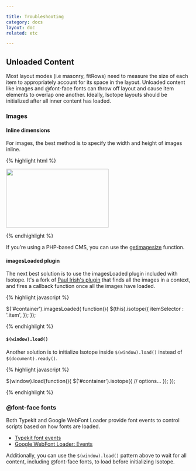 ```yaml
---

title: Troubleshooting
category: docs
layout: doc
related: etc

---
```

 
## Unloaded Content
 
Most layout modes (i.e masonry, fitRows) need to measure the size of each item to appropriately account for its space in the layout. Unloaded content like images and @font-face fonts can throw off layout and cause item elements to overlap one another. Ideally, Isotope layouts should be initialized after all inner content has loaded.
 
### Images

#### Inline dimensions

For images, the best method is to specify the width and height of images inline.

{% highlight html %}

<img src="img-file.jpg" width="280" height="160" />

{% endhighlight %}

If you’re using a PHP-based CMS, you can use the [getimagesize](http://php.net/manual/en/function.getimagesize.php) function.

#### imagesLoaded plugin

The next best solution is to use the imagesLoaded plugin included with Isotope. It's a fork of [Paul Irish's plugin](https://gist.github.com/268257) that finds all the images in a context, and fires  a callback function once all the images have loaded.

{% highlight javascript %}

$('#container').imagesLoaded( function(){
  $(this).isotope({
    itemSelector : '.item',
  });
});

{% endhighlight %}

#### `$(window).load()`

Another solution is to initialize Isotope inside `$(window).load()` instead of `$(document).ready()`.

{% highlight javascript %}

$(window).load(function(){
  $('#container').isotope({
    // options...
  });
});

{% endhighlight %}

### @font-face fonts

Both Typekit and Google WebFont Loader provide font events to control scripts based on how fonts are loaded. 

+ [Typekit font events](http://blog.typekit.com/2010/10/18/more-control-with-typekits-font-events/)
+ [Google WebFont Loader: Events](http://code.google.com/apis/webfonts/docs/webfont_loader.html#Events)

Additionally, you can use the `$(window).load()` pattern above to wait for all content, including @font-face fonts, to load before initializing Isotope.


